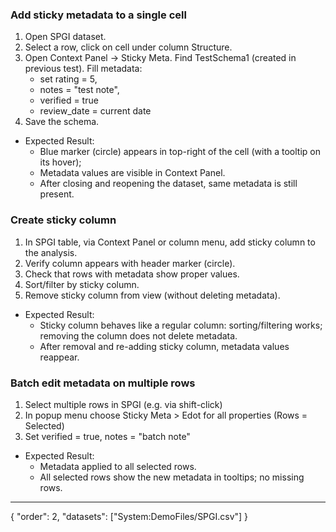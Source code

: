 ### Add sticky metadata to a single cell

1. Open SPGI dataset.
2. Select a row, click on cell under column Structure. 
3. Open Context Panel → Sticky Meta. Find TestSchema1 (created in previous test). Fill metadata:
   - set rating = 5, 
   - notes = "test note", 
   - verified = true
   - review_date = current date
4. Save the schema.
- Expected Result:
  - Blue marker (circle) appears in top-right of the cell (with a tooltip on its hover);
  - Metadata values are visible in Context Panel.
  - After closing and reopening the dataset, same metadata is still present.

### Create sticky column

1. In SPGI table, via Context Panel or column menu, add sticky column to the analysis.
2. Verify column appears with header marker (circle).
3. Check that rows with metadata show proper values.
4. Sort/filter by sticky column.
5. Remove sticky column from view (without deleting metadata).
- Expected Result:
   - Sticky column behaves like a regular column: sorting/filtering works; removing the column does not delete metadata.
   - After removal and re-adding sticky column, metadata values reappear.

### Batch edit metadata on multiple rows

1. Select multiple rows in SPGI (e.g. via shift-click)
2. In popup menu choose Sticky Meta > Edot for all properties (Rows = Selected)
3. Set verified = true, notes = "batch note"
- Expected Result:
   - Metadata applied to all selected rows.
   - All selected rows show the new metadata in tooltips; no missing rows.

---
{
"order": 2,
"datasets": ["System:DemoFiles/SPGI.csv"]
}